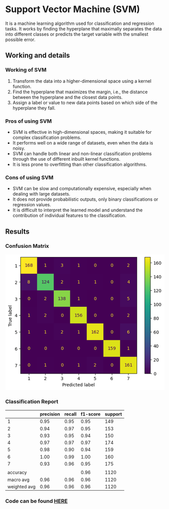 # Support Vector Machine (SVM)

It is a machine learning algorithm used for classification and regression tasks. It works by finding the hyperplane that maximally separates the data into different classes or predicts the target variable with the smallest possible error.

## Working and details

### Working of SVM

1. Transform the data into a higher-dimensional space using a kernel function.
1. Find the hyperplane that maximizes the margin, i.e., the distance between the hyperplane and the closest data points.
1. Assign a label or value to new data points based on which side of the hyperplane they fall.

### Pros of using SVM

- SVM is effective in high-dimensional spaces, making it suitable for complex classification problems.
- It performs well on a wide range of datasets, even when the data is noisy.
- SVM can handle both linear and non-linear classification problems through the use of different inbuilt kernel functions.
- It is less prone to overfitting than other classification algorithms.

### Cons of using SVM

- SVM can be slow and computationally expensive, especially when dealing with large datasets.
- It does not provide probabilistic outputs, only binary classifications or regression values.
- It is difficult to interpret the learned model and understand the contribution of individual features to the classification.

## Results

### Confusion Matrix

![](./Confusion%20Matrix.png)

### Classification Report

|              | precision | recall | f1-score | support |
| ------------ | --------- | ------ | -------- | ------- |
| 1            | 0.95      | 0.95   | 0.95     | 149     |
| 2            | 0.94      | 0.97   | 0.95     | 153     |
| 3            | 0.93      | 0.95   | 0.94     | 150     |
| 4            | 0.97      | 0.97   | 0.97     | 174     |
| 5            | 0.98      | 0.90   | 0.94     | 159     |
| 6            | 1.00      | 0.99   | 1.00     | 160     |
| 7            | 0.93      | 0.96   | 0.95     | 175     |
|              |           |        |          |         |
| accuracy     |           |        | 0.96     | 1120    |
| macro avg    | 0.96      | 0.96   | 0.96     | 1120    |
| weighted avg | 0.96      | 0.96   | 0.96     | 1120    |

### Code can be found [HERE](/main_1%20-%20SVM.ipynb)
